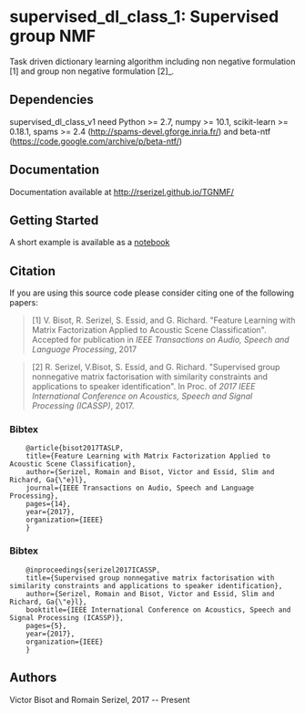 # supervised_dl_class_1: Supervised group NMF

Task driven dictionary learning algorithm including non negative formulation [1] and group non negative formulation [2]_.


## Dependencies

supervised_dl_class_v1 need Python >= 2.7, numpy >= 10.1, scikit-learn >= 0.18.1, spams >= 2.4 (http://spams-devel.gforge.inria.fr/) and beta-ntf (https://code.google.com/archive/p/beta-ntf/)

## Documentation

Documentation available at http://rserizel.github.io/TGNMF/


## Getting Started

A short example is available as a [notebook]

[notebook]: https://github.com/rserizel/TGNMF/blob/master/TGNMF_howto.ipynb

## Citation

If you are using this source code please consider citing one of the following papers: 

> [1] V. Bisot, R. Serizel, S. Essid, and G. Richard. "Feature Learning with Matrix Factorization Applied to Acoustic Scene Classification". Accepted for publication in *IEEE Transactions on Audio, Speech and Language Processing*, 2017

> [2] R. Serizel, V.Bisot, S. Essid, and G. Richard. "Supervised group nonnegative matrix factorisation with similarity constraints and applications to speaker identification". In Proc. of *2017 IEEE International Conference on Acoustics, Speech and Signal Processing (ICASSP)*, 2017.

### Bibtex
```
	@article{bisot2017TASLP,
  	title={Feature Learning with Matrix Factorization Applied to Acoustic Scene Classification},
  	author={Serizel, Romain and Bisot, Victor and Essid, Slim and Richard, Ga{\"e}l},
  	journal={IEEE Transactions on Audio, Speech and Language Processing},
  	pages={14},
  	year={2017},
  	organization={IEEE}
	}
```

### Bibtex
```
	@inproceedings{serizel2017ICASSP,
  	title={Supervised group nonnegative matrix factorisation with similarity constraints and applications to speaker identification},
  	author={Serizel, Romain and Bisot, Victor and Essid, Slim and Richard, Ga{\"e}l},
  	booktitle={IEEE International Conference on Acoustics, Speech and Signal Processing (ICASSP)},
  	pages={5},
  	year={2017},
  	organization={IEEE}
	}
```

## Authors

Victor Bisot and Romain Serizel, 2017 -- Present